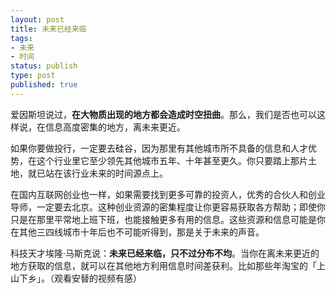 ```yaml
--- 
layout: post
title: 未来已经来临
tags: 
- 未来
- 时间
status: publish
type: post
published: true
---
```


爱因斯坦说过，**在大物质出现的地方都会造成时空扭曲**。那么，我们是否也可以这样说，在信息高度密集的地方，离未来更近。

如果你要做投行，一定要去硅谷，因为那里有其他城市所不具备的信息和人才优势，在这个行业里它至少领先其他城市五年、十年甚至更久。你只要踏上那片土地，就已站在该行业未来的时间源点上。

在国内互联网创业也一样，如果需要找到更多可靠的投资人，优秀的合伙人和创业导师，一定要去北京。这种创业资源的密集程度让你更容易获取各方帮助；即使你只是在那里平常地上班下班，也能接触更多有用的信息。这些资源和信息可能是你在其他三四线城市十年后也不可能听得到，那是关于未来的声音。

科技天才埃隆·马斯克说：**未来已经来临，只不过分布不均**。当你在离未来更近的地方获取的信息，就可以在其他地方利用信息时间差获利。比如那些年淘宝的「上山下乡」。（观看安替的视频有感）
